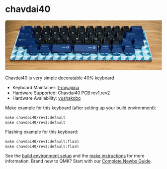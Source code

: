 # chavdai40

![chavdai40](https://github.com/dvorak55/chavdai40/blob/master/image-ver1/impl-1.jpg)

Chavdai40 is very simple decoratable 40% keyboard

* Keyboard Maintainer: [t-miyajima](https://github.com/dvorak55)
* Hardware Supported: Chavdai40 PCB rev1,rev2
* Hardware Availability: [yushakobo](https://yushakobo.jp/shop/consign_chavdai40/)

Make example for this keyboard (after setting up your build environment):

    make chavdai40/rev1:default  
    make chavdai40/rev2:default

Flashing example for this keyboard:

    make chavdai40/rev1:default:flash  
    make chavdai40/rev2:default:flash

See the [build environment setup](https://docs.qmk.fm/#/getting_started_build_tools) and the [make instructions](https://docs.qmk.fm/#/getting_started_make_guide) for more information. Brand new to QMK? Start with our [Complete Newbs Guide](https://docs.qmk.fm/#/newbs).
